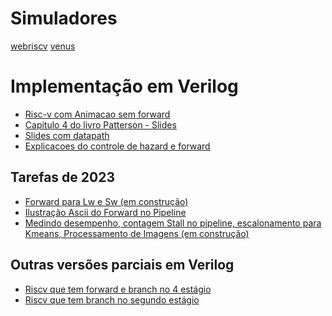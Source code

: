 # Simuladores

[webriscv](https://webriscv.dii.unisi.it/)
[venus](https://venus.kvakil.me/)

# Implementação em Verilog

* [Risc-v com Animacao sem forward](https://colab.research.google.com/drive/1HBvXZqjnrma_9umUg0N8R39GVV9yDScI?usp=sharing)
* [Capitulo 4 do livro Patterson - Slides](https://docs.google.com/presentation/d/1ztqfccs7TybpBk6Xqyg3BRS_BEc2WtihyqBCcf3xrYM/edit)
* [Slides com datapath](https://docs.google.com/presentation/d/1IgIKxOrqwadU0sN3GxPt8boIPTwe8aiGKqHJ0VyEK8M/edit#slide=id.p)
* [Explicacoes do controle de hazard e forward](https://docs.google.com/presentation/d/139fkUELTPbqwLA-9y-7ck_yOIOx7PdpEcZCnKd0UStg/edit?usp=sharing)

## Tarefas de 2023
* [Forward para Lw e Sw (em construção)]()
* [Ilustração Ascii do Forward no Pipeline]()
* [Medindo desempenho, contagem Stall no pipeline, escalonamento para Kmeans, Processamento de Imagens (em construção)]()
 
## Outras versões parciais em Verilog
* [Riscv que tem forward e branch no 4 estágio](https://colab.research.google.com/drive/1kg6gkRT1AL5b0oyjJeS2eJgKopQWC3a6?usp=sharing)
* [Riscv que tem branch no segundo estágio](https://colab.research.google.com/drive/1772rQAbKzk3NLSNou_iHZG6L5c5eCXSn?usp=sharing)
